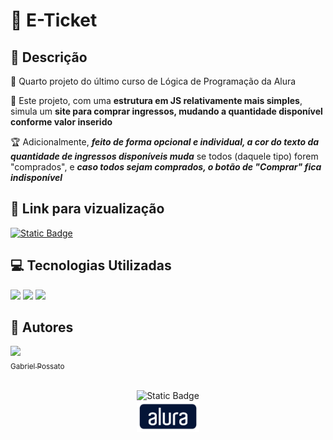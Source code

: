 # 🎫 E-Ticket

## 📰 Descrição

💬 Quarto projeto do último curso de Lógica de Programação da Alura

🚩 Este projeto, com uma **estrutura em JS relativamente mais simples**, simula um **site para comprar ingressos, mudando a quantidade disponível conforme valor inserido**

🏆 Adicionalmente, **_feito de forma opcional e individual, a cor do texto da quantidade de ingressos disponíveis muda_** se todos (daquele tipo) forem "comprados", e **_caso todos sejam comprados, o botão de "Comprar" fica indisponível_**

## 🔗 Link para vizualização

<a href = "https://projeto-ingressos.vercel.app/"> <img alt="Static Badge" src="https://img.shields.io/badge/Clique aqui-blue?style=for-the-badge"> </a>

## 💻 Tecnologias Utilizadas
<img src="https://cdn.jsdelivr.net/gh/devicons/devicon@latest/icons/javascript/javascript-original.svg" height = "40"/> <img src="https://cdn.jsdelivr.net/gh/devicons/devicon@latest/icons/html5/html5-original.svg" height = "40"/> <img src="https://cdn.jsdelivr.net/gh/devicons/devicon@latest/icons/css3/css3-original.svg" height = "40" />

## 🙋 Autores
[<img loading="lazy" src="https://avatars.githubusercontent.com/u/136634888?v=4" width=80><br> <sub> Gabriel Possato </sub>](https://github.com/possatogabriel)
<br>
<br>
<p align = "center"> <img alt="Static Badge" src="https://img.shields.io/badge/STATUS%20%20%20%20%20%20%20%20%20%20%20%20%20%20%20-concluído-green?style=for-the-badge"> <br/> <img src = "assets/alura1.png" height = "50"></p>
